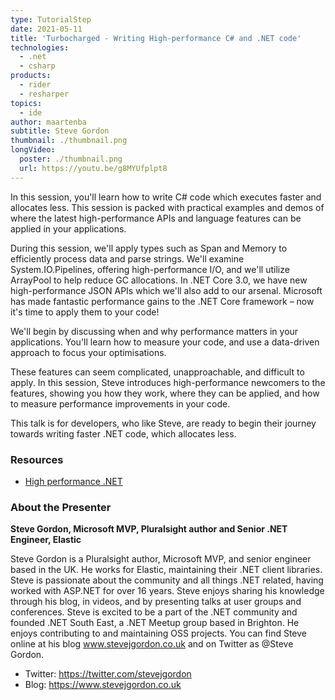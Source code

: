 ```yaml
---
type: TutorialStep
date: 2021-05-11
title: 'Turbocharged - Writing High-performance C# and .NET code'
technologies:
  - .net
  - csharp
products:
  - rider
  - resharper
topics:
  - ide
author: maartenba
subtitle: Steve Gordon
thumbnail: ./thumbnail.png
longVideo:
  poster: ./thumbnail.png
  url: https://youtu.be/g8MYUfplpt8
---
```


In this session, you'll learn how to write C# code which executes faster and allocates less. This session is packed with practical examples and demos of where the latest high-performance APIs and language features can be applied in your applications.

During this session, we'll apply types such as Span and Memory to efficiently process data and parse strings. We'll examine System.IO.Pipelines, offering high-performance I/O, and we'll utilize ArrayPool to help reduce GC allocations. In .NET Core 3.0, we have new high-performance JSON APIs which we'll also add to our arsenal. Microsoft has made fantastic performance gains to the .NET Core framework – now it's time to apply them to your code!

We'll begin by discussing when and why performance matters in your applications. You'll learn how to measure your code, and use a data-driven approach to focus your optimisations.

These features can seem complicated, unapproachable, and difficult to apply. In this session, Steve introduces high-performance newcomers to the features, showing you how they work, where they can be applied, and how to measure performance improvements in your code.

This talk is for developers, who like Steve, are ready to begin their journey towards writing faster .NET code, which allocates less.

### Resources

* [High performance .NET](https://bit.ly/highperfdotnet)

### About the Presenter

**Steve Gordon, Microsoft MVP, Pluralsight author and Senior .NET Engineer, Elastic**

Steve Gordon is a Pluralsight author, Microsoft MVP, and senior engineer based in the UK. He works for Elastic, maintaining their .NET client libraries. Steve is passionate about the community and all things .NET related, having worked with ASP.NET for over 16 years. Steve enjoys sharing his knowledge through his blog, in videos, and by presenting talks at user groups and conferences. Steve is excited to be a part of the .NET community and founded .NET South East, a .NET Meetup group based in Brighton. He enjoys contributing to and maintaining OSS projects. You can find Steve online at his blog www.stevejgordon.co.uk and on Twitter as @Steve Gordon.

* Twitter: https://twitter.com/stevejgordon
* Blog: https://www.stevejgordon.co.uk